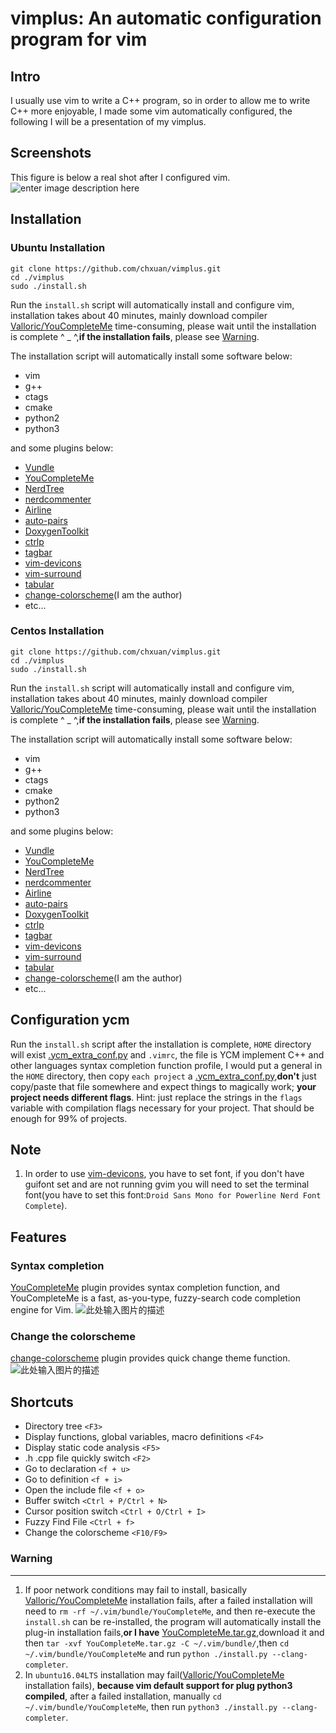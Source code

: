 vimplus: An automatic configuration program for vim
===============================================


Intro
-----

I usually use vim to write a C++ program, so in order to allow me to write C++ more enjoyable, I made some vim automatically configured, the following I will be a presentation of my vimplus.

Screenshots
------------
This figure is below a real shot after I configured vim.
![enter image description here](https://raw.githubusercontent.com/chxuan/vimplus/master/screenshot/main.png)

Installation
------------

### Ubuntu Installation

    git clone https://github.com/chxuan/vimplus.git
    cd ./vimplus
    sudo ./install.sh

Run the `install.sh` script will automatically install and configure vim, installation takes about 40 minutes, mainly download compiler [Valloric/YouCompleteMe][1] time-consuming, please wait until the installation is complete ^ _ ^,**if the installation fails**, please see [Warning](#Warning).

The installation script will automatically install some software below:
 - vim
 - g++ 
 - ctags 
 - cmake
 - python2
 - python3

and some plugins below:

 - [Vundle][2]
 - [YouCompleteMe][3]
 - [NerdTree][4]
 - [nerdcommenter][5]
 - [Airline][6]
 - [auto-pairs][8]
 - [DoxygenToolkit][9]
 - [ctrlp][10]
 - [tagbar][11]
 - [vim-devicons][12]
 - [vim-surround][13]
 - [tabular][14]
 - [change-colorscheme][15](I am the author)
 - etc...

### Centos Installation

    git clone https://github.com/chxuan/vimplus.git
    cd ./vimplus
    sudo ./install.sh

Run the `install.sh` script will automatically install and configure vim, installation takes about 40 minutes, mainly download compiler [Valloric/YouCompleteMe][16] time-consuming, please wait until the installation is complete ^ _ ^,**if the installation fails**, please see [Warning](#Warning).

The installation script will automatically install some software below:
 - vim
 - g++ 
 - ctags 
 - cmake
 - python2
 - python3

and some plugins below:

 - [Vundle][17]
 - [YouCompleteMe][18]
 - [NerdTree][19]
 - [nerdcommenter][20]
 - [Airline][21]
 - [auto-pairs][23]
 - [DoxygenToolkit][24]
 - [ctrlp][25]
 - [tagbar][26]
 - [vim-devicons][27]
 - [vim-surround][28]
 - [tabular][29]
 - [change-colorscheme][30](I am the author)
 - etc...

Configuration ycm
------------

Run the `install.sh` script after the installation is complete, `HOME` directory will exist [.ycm_extra_conf.py][31] and `.vimrc`, the file is YCM implement C++ and other languages syntax completion function profile, I would put a general in the `HOME` directory, then copy `each project` a [.ycm_extra_conf.py][32],**don't** just copy/paste that file somewhere and expect things to magically work; **your project needs different flags**. Hint: just replace the strings in the `flags` variable with compilation flags necessary for your project. That should be enough for 99% of projects.

Note
------------

 1. In order to use [vim-devicons][33], you have to set font, if you don't have guifont set and are not running gvim you will need to set the terminal font(you have to set this font:`Droid Sans Mono for Powerline Nerd Font Complete`).

Features
------------

### Syntax completion

[YouCompleteMe][34] plugin provides syntax completion function, and YouCompleteMe is a fast, as-you-type, fuzzy-search code completion engine for Vim.
![此处输入图片的描述][35]

### Change the colorscheme
[change-colorscheme][36] plugin provides quick change theme function.
![此处输入图片的描述][37]

Shortcuts
------------

 - Directory tree `<F3>`
 - Display functions, global variables, macro definitions `<F4>`
 - Display static code analysis `<F5>`
 - .h .cpp file quickly switch `<F2>`
 - Go to declaration `<f + u>`
 - Go to definition `<f + i>`
 - Open the include file `<f + o>`
 - Buffer switch `<Ctrl + P/Ctrl + N>`
 - Cursor position switch `<Ctrl + O/Ctrl + I>`
 - Fuzzy Find File `<Ctrl + f>`
 - Change the colorscheme `<F10/F9>`

### <span id="Warning">**Warning**</span>
------------

 1. If poor network conditions may fail to install, basically [Valloric/YouCompleteMe][38] installation fails, after a failed installation will need to `rm -rf ~/.vim/bundle/YouCompleteMe`, and then re-execute the `install.sh` can be re-installed, the program will automatically install the plug-in installation fails,**or I have** [YouCompleteMe.tar.gz][39],download it and then `tar -xvf YouCompleteMe.tar.gz -C ~/.vim/bundle/`,then `cd ~/.vim/bundle/YouCompleteMe` and run `python ./install.py --clang-completer`.
 2. In `ubuntu16.04LTS` installation may fail([Valloric/YouCompleteMe][40] installation fails), **because vim default support for plug python3 compiled**, after a failed installation, manually `cd ~/.vim/bundle/YouCompleteMe`, then run `python3 ./install.py --clang-completer`.


  [1]: https://github.com/Valloric/YouCompleteMe
  [2]: https://github.com/VundleVim/Vundle.vim
  [3]: https://github.com/Valloric/YouCompleteMe
  [4]: https://github.com/scrooloose/nerdtree
  [5]: https://github.com/scrooloose/nerdcommenter
  [6]: https://github.com/vim-airline/vim-airline
  [8]: https://github.com/jiangmiao/auto-pairs
  [9]: https://github.com/vim-scripts/DoxygenToolkit.vim
  [10]: https://github.com/ctrlpvim/ctrlp.vim
  [11]: https://github.com/majutsushi/tagbar
  [12]: https://github.com/ryanoasis/vim-devicons
  [13]: https://github.com/tpope/vim-surround
  [14]: https://github.com/godlygeek/tabular
  [15]: https://github.com/chxuan/change-colorscheme
  [16]: https://github.com/Valloric/YouCompleteMe
  [17]: https://github.com/VundleVim/Vundle.vim
  [18]: https://github.com/Valloric/YouCompleteMe
  [19]: https://github.com/scrooloose/nerdtree
  [20]: https://github.com/scrooloose/nerdcommenter
  [21]: https://github.com/vim-airline/vim-airline
  [22]: https://github.com/vim-scripts/taglist.vim
  [23]: https://github.com/jiangmiao/auto-pairs
  [24]: https://github.com/vim-scripts/DoxygenToolkit.vim
  [25]: https://github.com/ctrlpvim/ctrlp.vim
  [26]: https://github.com/majutsushi/tagbar
  [27]: https://github.com/ryanoasis/vim-devicons
  [28]: https://github.com/tpope/vim-surround
  [29]: https://github.com/godlygeek/tabular
  [30]: https://github.com/chxuan/change-colorscheme
  [31]: https://github.com/chxuan/vimplus/blob/master/.ycm_extra_conf.py
  [32]: https://github.com/chxuan/vimplus/blob/master/.ycm_extra_conf.py
  [33]: https://github.com/ryanoasis/vim-devicons
  [34]: https://github.com/VundleVim/Vundle.vim
  [35]: https://camo.githubusercontent.com/1f3f922431d5363224b20e99467ff28b04e810e2/687474703a2f2f692e696d6775722e636f6d2f304f50346f6f642e676966
  [36]: https://github.com/chxuan/change-colorscheme
  [37]: https://raw.githubusercontent.com/chxuan/vimplus/master/screenshot/screenshot2.gif
  [38]: https://github.com/Valloric/YouCompleteMe
  [39]: http://pan.baidu.com/s/1kUIa1kN
  [40]: https://github.com/Valloric/YouCompleteMe
